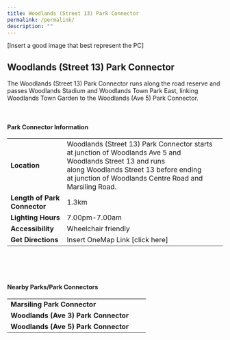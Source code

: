 ```yaml
---
title: Woodlands (Street 13) Park Connector
permalink: /permalink/
description: ""
---
```



[Insert a good image that best represent the PC]

## Woodlands (Street 13) Park Connector

The Woodlands (Street 13) Park Connector runs along the road reserve and passes Woodlands Stadium and Woodlands Town Park East, linking Woodlands Town Garden to the Woodlands (Ave 5) Park Connector.

<br>

#### Park Connector Information
|  |  |  |
| -------- | -------- | -------- |
| **Location** | Woodlands (Street 13) Park Connector starts at&nbsp;junction of Woodlands Ave 5 and Woodlands Street 13&nbsp;and runs along&nbsp;Woodlands Street 13&nbsp;before ending at&nbsp;junction of Woodlands Centre Road and Marsiling Road. |  |
| **Length of Park Connector** | 1.3km |  |
| **Lighting Hours** | 7.00pm-7.00am | |
| **Accessibility** | Wheelchair friendly | |
| **Get Directions** | Insert OneMap Link [click here] | |

<br>
<br>
<br>	

#### Nearby Parks/Park Connectors
|   |  |  |
| -------- | -------- | -------- |
| **Marsiling Park Connector** | | |
| **Woodlands (Ave 3) Park Connector** | | |
| **Woodlands (Ave 5) Park Connector** | | |
